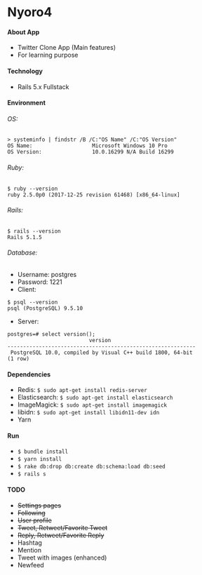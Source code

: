 # Nyoro4

#### About App
* Twitter Clone App (Main features)
* For learning purpose

#### Technology
* Rails 5.x Fullstack

#### Environment
###### OS:
```shell
> systeminfo | findstr /B /C:"OS Name" /C:"OS Version"
OS Name:                   Microsoft Windows 10 Pro
OS Version:                10.0.16299 N/A Build 16299
```

###### Ruby:
```shell
$ ruby --version
ruby 2.5.0p0 (2017-12-25 revision 61468) [x86_64-linux]
```

###### Rails:
```shell
$ rails --version
Rails 5.1.5
```

###### Database:
* Username: postgres
* Password: 1221
* Client:

```shell
$ psql --version
psql (PostgreSQL) 9.5.10
```

* Server:

```shell
postgres=# select version();
                          version
------------------------------------------------------------
 PostgreSQL 10.0, compiled by Visual C++ build 1800, 64-bit
(1 row)
```

#### Dependencies
* Redis: `$ sudo apt-get install redis-server`
* Elasticsearch: `$ sudo apt-get install elasticsearch`
* ImageMagick: `$ sudo apt-get install imagemagick`
* libidn: `$ sudo apt-get install libidn11-dev idn`
* Yarn

#### Run
* `$ bundle install`
* `$ yarn install`
* `$ rake db:drop db:create db:schema:load db:seed`
* `$ rails s`

#### TODO
* ~~Settings pages~~
* ~~Following~~
* ~~User profile~~
* ~~Tweet, Retweet/Favorite Tweet~~
* ~~Reply, Retweet/Favorite Reply~~
* Hashtag
* Mention
* Tweet with images (enhanced)
* Newfeed
